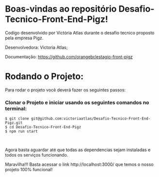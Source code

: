 # Boas-vindas ao repositório Desafio-Tecnico-Front-End-Pigz!

Codigo desenvolvido por Victória Atlas durante o desafio tecnico proposto pela empresa Pigz.

Desenvolvedora: Victoria Atlas;

Documentação: https://github.com/orangebr/estagio-front-pigz

# Rodando o Projeto:

Para rodar o projeto você deverá fazer os seguintes passos:
<br />

### Clonar o Projeto e iniciar usando os seguintes comandos no terminal:

 ```console
$ git clone git@github.com:victoriaatlas/Desafio-Tecnico-Front-End-Pigz.git
$ cd Desafio-Tecnico-Front-End-Pigz
$ npm run start
```
<br/>

Agora basta aguardar até que todas as dependencias sejam instaladas e todos os serviços funcionando.

Maravilha!!! Basta acessar o link http://localhost:3000/ que temos o nosso projeto 100% funcional!
